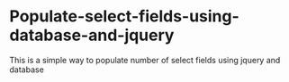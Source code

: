 Populate-select-fields-using-database-and-jquery
================================================

This is a simple way to populate number of select fields using jquery and database
